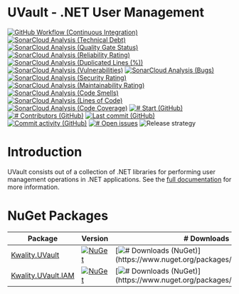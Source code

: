 # UVault - .NET User Management

[![GitHub Workflow (Continuous Integration)](https://github.com/dotnet-essentials/Kwality.UVault/actions/workflows/CI.yml/badge.svg)](https://github.com/dotnet-essentials/Kwality.UVault/actions/workflows/CI.yml)
[![SonarCloud Analysis (Technical Debt)](https://sonarcloud.io/api/project_badges/measure?project=dotnet-essentials_Kwality.UVault&metric=sqale_index)](https://sonarcloud.io/summary/new_code?id=dotnet-essentials_Kwality.UVault)
[![SonarCloud Analysis (Quality Gate Status)](https://sonarcloud.io/api/project_badges/measure?project=dotnet-essentials_Kwality.UVault&metric=alert_status)](https://sonarcloud.io/summary/new_code?id=dotnet-essentials_Kwality.UVault)
[![SonarCloud Analysis (Reliability Rating)](https://sonarcloud.io/api/project_badges/measure?project=dotnet-essentials_Kwality.UVault&metric=reliability_rating)](https://sonarcloud.io/summary/new_code?id=dotnet-essentials_Kwality.UVault)
[![SonarCloud Analysis (Duplicated Lines (%))](https://sonarcloud.io/api/project_badges/measure?project=dotnet-essentials_Kwality.UVault&metric=duplicated_lines_density)](https://sonarcloud.io/summary/new_code?id=dotnet-essentials_Kwality.UVault)
[![SonarCloud Analysis (Vulnerabilities)](https://sonarcloud.io/api/project_badges/measure?project=dotnet-essentials_Kwality.UVault&metric=vulnerabilities)](https://sonarcloud.io/summary/new_code?id=dotnet-essentials_Kwality.UVault)
[![SonarCloud Analysis (Bugs)](https://sonarcloud.io/api/project_badges/measure?project=dotnet-essentials_Kwality.UVault&metric=bugs)](https://sonarcloud.io/summary/new_code?id=dotnet-essentials_Kwality.UVault)
[![SonarCloud Analysis (Security Rating)](https://sonarcloud.io/api/project_badges/measure?project=dotnet-essentials_Kwality.UVault&metric=security_rating)](https://sonarcloud.io/summary/new_code?id=dotnet-essentials_Kwality.UVault)
[![SonarCloud Analysis (Maintainability Rating)](https://sonarcloud.io/api/project_badges/measure?project=dotnet-essentials_Kwality.UVault&metric=sqale_rating)](https://sonarcloud.io/summary/new_code?id=dotnet-essentials_Kwality.UVault)
[![SonarCloud Analysis (Code Smells)](https://sonarcloud.io/api/project_badges/measure?project=dotnet-essentials_Kwality.UVault&metric=code_smells)](https://sonarcloud.io/summary/new_code?id=dotnet-essentials_Kwality.UVault)
[![SonarCloud Analysis (Lines of Code)](https://sonarcloud.io/api/project_badges/measure?project=dotnet-essentials_Kwality.UVault&metric=ncloc)](https://sonarcloud.io/summary/new_code?id=dotnet-essentials_Kwality.UVault)
[![SonarCloud Analysis (Code Coverage)](https://sonarcloud.io/api/project_badges/measure?project=dotnet-essentials_Kwality.UVault&metric=coverage)](https://sonarcloud.io/summary/new_code?id=dotnet-essentials_Kwality.UVault)
[![# Start (GitHub)](https://img.shields.io/github/stars/dotnet-essentials/Kwality.UVault)](https://github.com/dotnet-essentials/Kwality.UVault/stargazers)
[![# Contributors (GitHub)](https://img.shields.io/github/contributors/dotnet-essentials/Kwality.UVault)](https://github.com/dotnet-essentials/Kwality.UVault/graphs/contributors)
[![Last commit (GitHub)](https://img.shields.io/github/last-commit/dotnet-essentials/Kwality.UVault)](https://github.com/dotnet-essentials/Kwality.UVault)
[![Commit activity (GitHub)](https://img.shields.io/github/commit-activity/m/dotnet-essentials/Kwality.UVault)](https://github.com/dotnet-essentials/Kwality.UVault/graphs/commit-activity)
[![# Open issues](https://img.shields.io/github/issues/dotnet-essentials/Kwality.UVault)](https://github.com/dotnet-essentials/Kwality.UVault/issues)
![Release strategy](https://img.shields.io/badge/release%20strategy-githubflow-orange.svg)

# Introduction

UVault consists out of a collection of .NET libraries for performing user management operations in .NET applications.
See the [full documentation](https://kwalityuvault.readthedocs.io/en/latest/index.html) for more information.

# NuGet Packages

| Package | Version | # Downloads | Dependent libraries |
| --- | --- | --- | --- |
| [Kwality.UVault](https://www.nuget.org/packages/Kwality.UVault) | [![NuGet](https://img.shields.io/nuget/v/Kwality.UVault.svg)](https://www.nuget.org/packages/Kwality.UVault) | [![# Downloads (NuGet)](https://img.shields.io/nuget/dt/Kwality.UVault.svg?label=downloads%20(Kwality.UVault)&color=007edf&logo=nuget)](https://www.nuget.org/packages/Kwality.UVault) | [![# Dependent libraries (NuGet)](https://img.shields.io/librariesio/dependents/nuget/Kwality.UVault.svg?label=dependent%20libraries%20(Kwality.UVault))](https://libraries.io/nuget/Kwality.UVault) |
| [Kwality.UVault.IAM](https://www.nuget.org/packages/Kwality.UVault.IAM) | [![NuGet](https://img.shields.io/nuget/v/Kwality.UVault.IAM.svg)](https://www.nuget.org/packages/Kwality.UVault.IAM) | [![# Downloads (NuGet)](https://img.shields.io/nuget/dt/Kwality.UVault.IAM.svg?label=downloads%20(Kwality.UVault.IAM)&color=007edf&logo=nuget)](https://www.nuget.org/packages/Kwality.UVault.IAM) | [![# Dependent libraries (NuGet)](https://img.shields.io/librariesio/dependents/nuget/Kwality.UVault.IAM.svg?label=dependent%20libraries%20(Kwality.UVault.IAM))](https://libraries.io/nuget/Kwality.UVault.IAM) |
